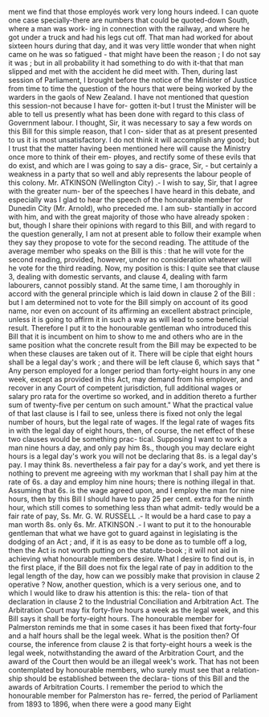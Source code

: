 ment we find that those employés work very long hours indeed. I can quote one case specially-there are numbers that could be quoted-down South, where a man was work- ing in connection with the railway, and where he got under a truck and had his legs cut off. That man had worked for about sixteen hours during that day, and it was very little wonder that when night came on he was so fatigued - that might have been the reason ; I do not say it was ; but in all probability it had something to do with it-that that man slipped and met with the accident he did meet with. Then, during last session of Parliament, I brought before the notice of the Minister of Justice from time to time the question of the hours that were being worked by the warders in the gaols of New Zealand. I have not mentioned that question this session-not because I have for- gotten it-but I trust the Minister will be able to tell us presently what has been done with regard to this class of Government labour. I thought, Sir, it was necessary to say a few words on this Bill for this simple reason, that I con- sider that as at present presented to us it is most unsatisfactory. I do not think it will accomplish any good; but I trust that the matter having been mentioned here will cause the Ministry once more to think of their em- płoyes, and rectify some of these evils that do exist, and which are I was going to say a dis- grace, Sir, - but certainly a weakness in a party that so well and ably represents the labour people of this colony. Mr. ATKINSON (Wellington City) .- I wish to say, Sir, that I agree with the greater num- ber of the speeches I have heard in this debate, and especially was I glad to hear the speech of the honourable member for Dunedin City (Mr. Arnold), who preceded me. I am sub- stantially in accord with him, and with the great majority of those who have already spoken : but, though I share their opinions with regard to this Bill, and with regard to the question generally, I am not at present able to follow their example when they say they propose to vote for the second reading. The attitude of the average member who speaks on the Bill is this : that he will vote for the second reading, provided, however, under no consideration whatever will he vote for the third reading. Now, my position is this: I quite see that clause 3, dealing with domestic servants, and clause 4, dealing with farm labourers, cannot possibly stand. At the same time, I am thoroughly in accord with the general principle which is laid down in clause 2 of the Bill : but I am determined not to vote for the Bill simply on account of its good name, nor even on account of its affirming an excellent abstract principle, unless it is going to affirm it in such a way as will lead to some beneficial result. Therefore I put it to the honourable gentleman who introduced this Bill that it is incumbent on him to show to me and others who are in the same position what the concrete result from the Bill may be expected to be when these clauses are taken out of it. There will be ciple that eight hours shall be a legal day's work ; and there will be left clause 6, which says that " Any person employed for a longer period than forty-eight hours in any one week, except as provided in this Act, may demand from his emplover, and recover in any Court of competent jurisdiction, full additional wages or salary pro rata for the overtime so worked, and in addition thereto a further sum of twenty-five per centum on such amount." What the practical value of that last clause is I fail to see, unless there is fixed not only the legal number of hours, but the legal rate of wages. If the legal rate of wages fits in with the legal day of eight hours, then, of course, the net effect of these two clauses would be something prac- tical. Supposing I want to work a man nine hours a day, and only pay him 8s., though you may declare eight hours is a legal day's work you will not be declaring that 8s. is a legal day's pay. I may think 8s. nevertheless a fair pay for a day's work, and yet there is nothing to prevent me agreeing with my workman that I shall pay him at the rate of 6s. a day and employ him nine hours; there is nothing illegal in that. Assuming that 6s. is the wage agreed upon, and I employ the man for nine hours, then by this Bill I should have to pay 25 per cent. extra for the ninth hour, which still comes to something less than what admit- tedly would be a fair rate of pay, Ss. Mr. G. W. RUSSELL .- It would be a hard case to pay a man worth 8s. only 6s. Mr. ATKINSON .- I want to put it to the honourable gentleman that what we have got to guard against in legislating is the dodging of an Act ; and, if it is as easy to be done as to tumble off a log, then the Act is not worth putting on the statute-book ; it will not aid in achieving what honourable members desire. What I desire to find out is, in the first place, if the Bill does not fix the legal rate of pay in addition to the legal length of the day, how can we possibly make that provision in clause 2 operative ? Now, another question, which is a very serious one, and to which I would like to draw his attention is this: the rela- tion of that declaration in clause 2 to the Industrial Conciliation and Arbitration Act. The Arbitration Court may fix forty-five hours a week as the legal week, and this Bill says it shall be forty-eight hours. The honourable member for Palmerston reminds me that in some cases it has been fixed that forty-four and a half hours shall be the legal week. What is the position then? Of course, the inference from clause 2 is that forty-eight hours a week is the legal week, notwithstanding the award of the Arbitration Court, and the award of the Court then would be an illegal week's work. That has not been contemplated by honourable members, who surely must see that a relation- ship should be established between the declara- tions of this Bill and the awards of Arbitration Courts. I remember the period to which the honourable member for Palmerston has re- ferred, the period of Parliament from 1893 to 1896, when there were a good many Eight 